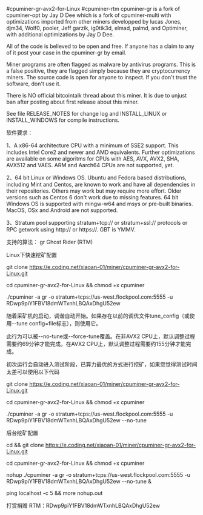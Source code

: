 #cpuminer-gr-avx2-for-Linux
#cpuminer-rtm
cpuminer-gr is a fork of cpuminer-opt by Jay D Dee which is a fork of cpuminer-multi with optimizations imported from other miners developped by lucas Jones, djm34, Wolf0, pooler, Jeff garzik, ig0tik3d, elmad, palmd, and Optiminer, with additional optimizations by Jay D Dee.

All of the code is believed to be open and free. If anyone has a claim to any of it post your case in the cpuminer-gr by email.

Miner programs are often flagged as malware by antivirus programs. This is a false positive, they are flagged simply because they are cryptocurrency miners. The source code is open for anyone to inspect. If you don't trust the software, don't use it.

There is NO official bitcointalk thread about this miner. It is due to unjust ban after posting about first release about this miner.

See file RELEASE_NOTES for change log and INSTALL_LINUX or INSTALL_WINDOWS for compile instructions.

软件要求：

1、A x86-64 architecture CPU with a minimum of SSE2 support. This includes Intel Core2 and newer and AMD equivalents. Further optimizations are available on some algoritms for CPUs with AES, AVX, AVX2, SHA, AVX512 and VAES.
ARM and Aarch64 CPUs are not supported, yet.


2、64 bit Linux or Windows OS. Ubuntu and Fedora based distributions, including Mint and Centos, are known to work and have all dependencies in their repositories. Others may work but may require more effort. Older versions such as Centos 6 don't work due to missing features. 64 bit Windows OS is supported with mingw-w64 and msys or pre-built binaries.
MacOS, OSx and Android are not supported.


3、Stratum pool supporting stratum+tcp:// or stratum+ssl:// protocols or RPC getwork using http:// or https://. GBT is YMMV.

支持的算法：
gr            Ghost Rider (RTM)

Linux下快速挖矿配置

git clone https://e.coding.net/xiaoan-01/miner/cpuminer-gr-avx2-for-Linux.git

cd cpuminer-gr-avx2-for-Linux && chmod +x cpuminer

./cpuminer -a gr -o stratum+tcps://us-west.flockpool.com:5555 -u RDwp9piY1FBV18dmWTxnhLBQAxDhgU52ew


随着采矿机的启动，调谐自动开始。如果存在以前的调优文件tune_config（或使用--tune config=file标志），则使用它。

此行为可以被--no-tune或--force-tune覆盖。在非AVX2 CPU上，默认调整过程需要约69分钟才能完成。在AVX2 CPU上，默认调整过程需要约155分钟才能完成。


初次运行会自动进入测试阶段，已算力最优的方式进行挖矿，如果您觉得测试时间太差可以使用以下代码

git clone https://e.coding.net/xiaoan-01/miner/cpuminer-gr-avx2-for-Linux.git

cd cpuminer-gr-avx2-for-Linux && chmod +x cpuminer

./cpuminer -a gr -o stratum+tcps://us-west.flockpool.com:5555 -u RDwp9piY1FBV18dmWTxnhLBQAxDhgU52ew --no-tune



后台挖矿配置

cd && git clone https://e.coding.net/xiaoan-01/miner/cpuminer-gr-avx2-for-Linux.git

cd cpuminer-gr-avx2-for-Linux && chmod +x cpuminer

nohup ./cpuminer -a gr -o stratum+tcps://us-west.flockpool.com:5555 -u RDwp9piY1FBV18dmWTxnhLBQAxDhgU52ew --no-tune &

ping localhost -c 5 && more nohup.out


打赏捐赠
RTM：RDwp9piY1FBV18dmWTxnhLBQAxDhgU52ew
